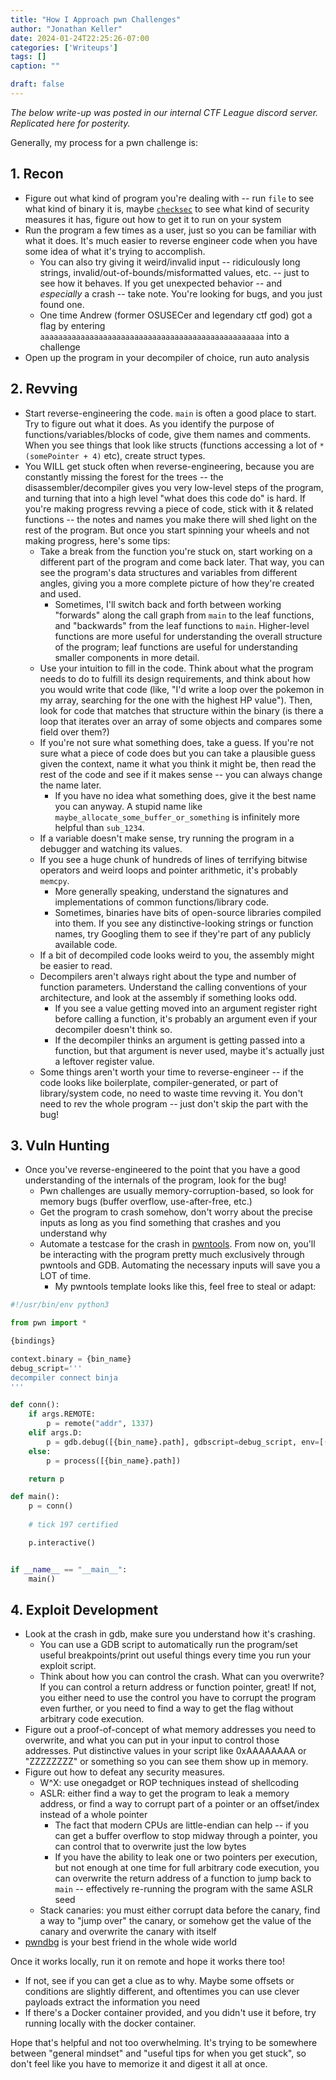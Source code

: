 ```yaml
---
title: "How I Approach pwn Challenges"
author: "Jonathan Keller"
date: 2024-01-24T22:25:26-07:00
categories: ['Writeups']
tags: []
caption: ""

draft: false
---
```


*The below write-up was posted in our internal CTF League discord server. Replicated here for posterity.*

Generally, my process for a pwn challenge is:

## 1. Recon

- Figure out what kind of program you're dealing with -- run `file` to see what kind of binary it is, maybe [`checksec`](https://github.com/slimm609/checksec.sh) to see what kind of security measures it has, figure out how to get it to run on your system
- Run the program a few times as a user, just so you can be familiar with what it does. It's much easier to reverse engineer code when you have some idea of what it's trying to accomplish.
  - You can also try giving it weird/invalid input -- ridiculously long strings, invalid/out-of-bounds/misformatted values, etc. -- just to see how it behaves. If you get unexpected behavior -- and *especially* a crash -- take note. You're looking for bugs, and you just found one.
  - One time Andrew (former OSUSECer and legendary ctf god) got a flag by entering `aaaaaaaaaaaaaaaaaaaaaaaaaaaaaaaaaaaaaaaaaaaaaaaaaa` into a challenge
- Open up the program in your decompiler of choice, run auto analysis

## 2. Revving

- Start reverse-engineering the code. `main` is often a good place to start. Try to figure out what it does. As you identify the purpose of functions/variables/blocks of code, give them names and comments. When you see things that look like structs (functions accessing a lot of `*(somePointer + 4)` etc), create struct types.
- You WILL get stuck often when reverse-engineering, because you are constantly missing the forest for the trees -- the disassembler/decompiler gives you very low-level steps of the program, and turning that into a high level "what does this code do" is hard. If you're making progress revving a piece of code, stick with it & related functions -- the notes and names you make there will shed light on the rest of the program. But once you start spinning your wheels and not making progress, here's some tips:
  - Take a break from the function you're stuck on, start working on a different part of the program and come back later. That way, you can see the program's data structures and variables from different angles, giving you a more complete picture of how they're created and used.
    - Sometimes, I'll switch back and forth between working "forwards" along the call graph from `main` to the leaf functions, and "backwards" from the leaf functions to `main`. Higher-level functions are more useful for understanding the overall structure of the program; leaf functions are useful for understanding smaller components in more detail.
  - Use your intuition to fill in the code. Think about what the program needs to do to fulfill its design requirements, and think about how you would write that code (like, "I'd write a loop over the pokemon in my array, searching for the one with the highest HP value"). Then, look for code that matches that structure within the binary (is there a loop that iterates over an array of some objects and compares some field over them?)
  - If you're not sure what something does, take a guess. If you're not sure what a piece of code does but you can take a plausible guess given the context, name it what you think it might be, then read the rest of the code and see if it makes sense -- you can always change the name later.
    - If you have no idea what something does, give it the best name you can anyway. A stupid name like `maybe_allocate_some_buffer_or_something` is infinitely more helpful than `sub_1234`.
  - If a variable doesn't make sense, try running the program in a debugger and watching its values.
  - If you see a huge chunk of hundreds of lines of terrifying bitwise operators and weird loops and pointer arithmetic, it's probably `memcpy`.
    - More generally speaking, understand the signatures and implementations of common functions/library code.
    - Sometimes, binaries have bits of open-source libraries compiled into them. If you see any distinctive-looking strings or function names, try Googling them to see if they're part of any publicly available code.
  - If a bit of decompiled code looks weird to you, the assembly might be easier to read.
  - Decompilers aren't always right about the type and number of function parameters. Understand the calling conventions of your architecture, and look at the assembly if something looks odd.
      - If you see a value getting moved into an argument register right before calling a function, it's probably an argument even if your decompiler doesn't think so.
      - If the decompiler thinks an argument is getting passed into a function, but that argument is never used, maybe it's actually just a leftover register value.
  - Some things aren't worth your time to reverse-engineer -- if the code looks like boilerplate, compiler-generated, or part of library/system code, no need to waste time revving it.    You don't need to rev the whole program -- just don't skip the part with the bug!

## 3. Vuln Hunting

- Once you've reverse-engineered to the point that you have a good understanding of the internals of the program, look for the bug!
  - Pwn challenges are usually memory-corruption-based, so look for memory bugs (buffer overflow, use-after-free, etc.)
  - Get the program to crash somehow, don't worry about the precise inputs as long as you find something that crashes and you understand why
  - Automate a testcase for the crash in [pwntools](https://github.com/Gallopsled/pwntools/). From now on, you'll be interacting with the program pretty much exclusively through pwntools and GDB. Automating the necessary inputs will save you a LOT of time.
    - My pwntools template looks like this, feel free to steal or adapt:

```python
#!/usr/bin/env python3

from pwn import *

{bindings}

context.binary = {bin_name}
debug_script='''
decompiler connect binja
'''

def conn():
    if args.REMOTE:
        p = remote("addr", 1337)
    elif args.D:
        p = gdb.debug([{bin_name}.path], gdbscript=debug_script, env=[('SHELL', '/bin/bash')])
    else:
        p = process([{bin_name}.path])

    return p

def main():
    p = conn()
    
    # tick 197 certified

    p.interactive()


if __name__ == "__main__":
    main()
```

## 4. Exploit Development

  - Look at the crash in gdb, make sure you understand how it's crashing.
    - You can use a GDB script to automatically run the program/set useful breakpoints/print out useful things every time you run your exploit script.
    - Think about how you can control the crash. What can you overwrite? If you can control a return address or function pointer, great! If not, you either need to use the control you have to corrupt the program even further, or you need to find a way to get the flag without arbitrary code execution.
  - Figure out a proof-of-concept of what memory addresses you need to overwrite, and what you can put in your input to control those addresses. Put distinctive values in your script like 0xAAAAAAAA or "ZZZZZZZZ" or something so you can see them show up in memory.
  - Figure out how to defeat any security measures.
    - W^X: use onegadget or ROP techniques instead of shellcoding
    - ASLR: either find a way to get the program to leak a memory address, or find a way to corrupt part of a pointer or an offset/index instead of a whole pointer
      - The fact that modern CPUs are little-endian can help -- if you can get a buffer overflow to stop midway through a pointer, you can control that to overwrite just the low bytes
      - If you have the ability to leak one or two pointers per execution, but not enough at one time for full arbitrary code execution, you can overwrite the return address of a function to jump back to `main` -- effectively re-running the program with the same ASLR seed 
    - Stack canaries: you must either corrupt data before the canary, find a way to "jump over" the canary, or somehow get the value of the canary and overwrite the canary with itself
  - [pwndbg](https://github.com/pwndbg/pwndbg) is your best friend in the whole wide world

Once it works locally, run it on remote and hope it works there too!
  - If not, see if you can get a clue as to why. Maybe some offsets or conditions are slightly different, and oftentimes you can use clever payloads extract the information you need
  - If there's a Docker container provided, and you didn't use it before, try running locally with the docker container.

Hope that's helpful and not too overwhelming. It's trying to be somewhere between "general mindset" and "useful tips for when you get stuck", so don't feel like you have to memorize it and digest it all at once.
